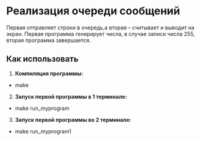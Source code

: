 # Реализация очереди сообщений
Первая отправляет строки в очередь,а вторая – считывает и выводит на экран.
Первая программа генерирует числа, в случае записи числа 255, вторая программа завершается.

## Как использовать
1. **Компиляция программы:**
- make

2. **Запуск первой программы в 1 терминале:**
- make run_myprogram
  
3. **Запуск первой программы во 2 терминале:**
- make run_myprogram1
